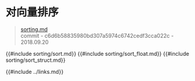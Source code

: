 # 对向量排序

> [sorting.md](https://github.com/rust-lang-nursery/rust-cookbook/blob/master/src/algorithms/sorting.md)
> <br />
> commit - c6d6b58835980bd307a5974c6742cedf3cca022c - 2018.09.20

{{#include sorting/sort.md}}
{{#include sorting/sort_float.md}}
{{#include sorting/sort_struct.md}}

{{#include ../links.md}}

